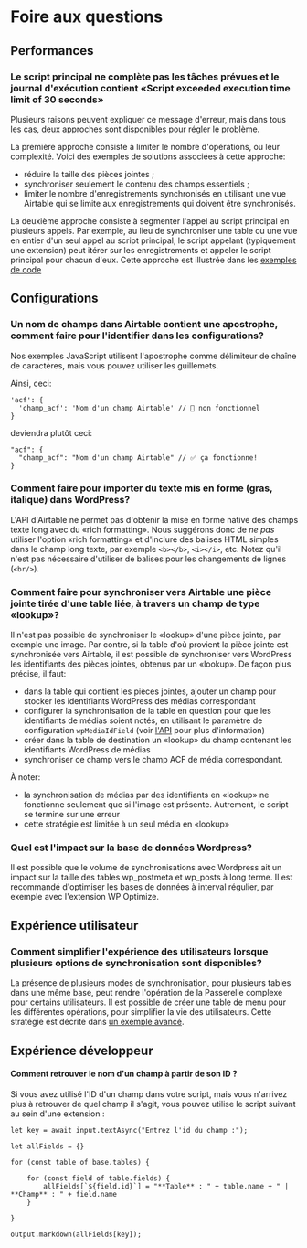 # Foire aux questions

## Performances

### Le script principal ne complète pas les tâches prévues et le journal d'exécution contient «Script exceeded execution time limit of 30 seconds»

Plusieurs raisons peuvent expliquer ce message d'erreur, mais dans tous les cas, deux approches sont disponibles pour régler le problème.

La première approche consiste à limiter le nombre d'opérations, ou leur complexité. Voici des exemples de solutions associées à cette approche:

* réduire la taille des pièces jointes ;
* synchroniser seulement le contenu des champs essentiels ;
* limiter le nombre d'enregistrements synchronisés en utilisant une vue Airtable qui se limite aux enregistrements qui doivent être synchronisés.

La deuxième approche consiste à segmenter l'appel au script principal en plusieurs appels. Par exemple, au lieu de synchroniser une table ou une vue en entier d'un seul appel au script principal, le script appelant (typiquement une extension) peut itérer sur les enregistrements et appeler le script principal pour chacun d'eux. Cette approche est illustrée dans les [exemples de code](../scripts/loopOverRecordsSync.js)

## Configurations

### Un nom de champs dans Airtable contient une apostrophe, comment faire pour l'identifier dans les configurations?

Nos exemples JavaScript utilisent l'apostrophe comme délimiteur de chaîne de caractères, mais vous pouvez utiliser les guillemets.

Ainsi, ceci:

```
'acf': {
  'champ_acf': 'Nom d'un champ Airtable' // 🚫 non fonctionnel
}
```

deviendra plutôt ceci:

```
"acf": {
  "champ_acf": "Nom d'un champ Airtable" // ✅ ça fonctionne!
}
```

### Comment faire pour importer du texte mis en forme (gras, italique) dans WordPress?

L'API d'Airtable ne permet pas d'obtenir la mise en forme native des champs texte long avec du «rich formatting». Nous suggérons donc de _ne pas_ utiliser l'option «rich formatting» et d'inclure des balises HTML simples dans le champ long texte, par exemple `<b></b>`, `<i></i>`, etc. Notez qu'il n'est pas nécessaire d'utiliser de balises pour les changements de lignes (`<br/>`).

### Comment faire pour synchroniser vers Airtable une pièce jointe tirée d'une table liée, à travers un champ de type «lookup»?

Il n'est pas possible de synchroniser le «lookup» d'une pièce jointe, par exemple une image. Par contre, si la table d'où provient la pièce jointe est synchronisée vers Airtable, il est possible de synchroniser vers WordPress les identifiants des pièces jointes, obtenus par un «lookup». De façon plus précise, il faut:

* dans la table qui contient les pièces jointes, ajouter un champ pour stocker les identifiants WordPress des médias correspondant
* configurer la synchronisation de la table en question pour que les identifiants de médias soient notés, en utilisant le paramètre de configuration `wpMediaIdField` (voir [l'API](api.md) pour plus d'information)
* créer dans la table de destination un «lookup» du champ contenant les identifiants WordPress de médias
* synchroniser ce champ vers le champ ACF de média correspondant.

À noter:
* la synchronisation de médias par des identifiants en «lookup» ne fonctionne seulement que si l'image est présente. Autrement, le script se termine sur une erreur
* cette stratégie est limitée à un seul média en «lookup»

### Quel est l'impact sur la base de données Wordpress?

Il est possible que le volume de synchronisations avec Wordpress ait un impact sur la taille des tables wp_postmeta et wp_posts à long terme. Il est recommandé d'optimiser les bases de données à interval régulier, par exemple avec l'extension WP Optimize.

## Expérience utilisateur

### Comment simplifier l'expérience des utilisateurs lorsque plusieurs options de synchronisation sont disponibles?

La présence de plusieurs modes de synchronisation, pour plusieurs tables dans une même base, peut rendre l'opération de la Passerelle complexe pour certains utilisateurs. Il est possible de créer une table de menu pour les différentes opérations, pour simplifier la vie des utilisateurs. Cette stratégie est décrite dans [un exemple avancé](../doc/exemples.md#avancé-un-seul-script-pour-plusieurs-types-dopérations-et-pour-maintenir-une-seule-table-de-correspondances).

## Expérience développeur

#### Comment retrouver le nom d'un champ à partir de son ID ?

Si vous avez utilisé l'ID d'un champ dans votre script, mais vous n'arrivez plus à retrouver de quel champ il s'agit, vous pouvez utilise le script suivant au sein d'une extension :

````
let key = await input.textAsync("Entrez l'id du champ :");

let allFields = {}

for (const table of base.tables) {

    for (const field of table.fields) {
        allFields[`${field.id}`] = "**Table** : " + table.name + " | **Champ** : " + field.name
    }

}

output.markdown(allFields[key]);
````

